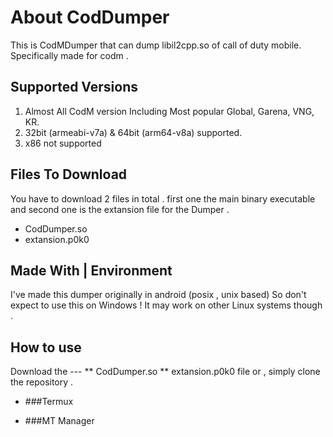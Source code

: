 
# About CodDumper
This is CodMDumper that can dump libil2cpp.so of call of duty mobile.
Specifically made for codm .

## Supported Versions
1) Almost All CodM version Including Most popular Global, Garena, VNG, KR. 
2) 32bit (armeabi-v7a) & 64bit (arm64-v8a) supported.
3) x86 not supported

## Files To Download
You have to download 2 files in total . first one the main binary executable and
second one is the extansion file for the Dumper .
 * CodDumper.so
 * extansion.p0k0

## Made With | Environment
I've made this dumper originally in android (posix , unix based)
So don't expect to use this on Windows ! 
It may work on other Linux systems though .

## How to use
Download the ---
   ** CodDumper.so
   ** extansion.p0k0
file or , simply clone the repository .
* ###Termux

* ###MT Manager

